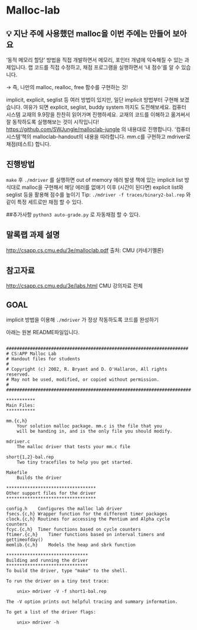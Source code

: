 # Malloc-lab
## 💡 지난 주에 사용했던 malloc을 이번 주에는 만들어 보아요

‘동적 메모리 할당’ 방법을 직접 개발하면서 메모리, 포인터 개념에 익숙해질 수 있는 과제입니다. 랩 코드를 직접 수정하고, 채점 프로그램을 실행하면서 ‘내 점수’를 알 수 있습니다.

→ 즉, 나만의 malloc, realloc, free 함수를 구현하는 것!

implicit, explicit, seglist 등 여러 방법이 있지만, 일단 implicit 방법부터 구현해 보겠습니다. 여유가 되면 explicit, seglist, buddy system 까지도 도전해보세요.
컴퓨터 시스템 교재의 9.9장을 찬찬히 읽어가며 진행하세요. 교재의 코드를 이해하고 옮겨써서 잘 동작하도록 실행해보는 것이 시작입니다!
https://github.com/SWJungle/malloclab-jungle 의 내용대로 진행합니다.
‘컴퓨터 시스템’책의 malloclab-handout의 내용을 따라합니다.
mm.c를 구현하고 mdriver로 채점(테스트) 합니다.

## 진행방법
`make` 후 `./mdriver` 를 실행하면 out of memory 에러 발생
책에 있는 implicit list 방식대로 malloc을 구현해서 해당 에러를 없애기
이후 (시간이 된다면) explicit list와 seglist 등을 활용해 점수를 높이기
Tip: `./mdriver -f traces/binary2-bal.rep` 와 같이 특정 세트로만 채점 할 수 있다.

##추가사항
`python3 auto-grade.py` 로 자동채점 할 수 있다.

## 말록랩 과제 설명
http://csapp.cs.cmu.edu/3e/malloclab.pdf
출처: CMU (카네기멜론)
## 참고자료

http://csapp.cs.cmu.edu/3e/labs.html
CMU 강의자료 전체


## GOAL

implicit 방법을 이용해 `./mdriver` 가 정상 작동하도록 코드를 완성하기


아래는 원본 README파일입니다.
~~~

#####################################################################
# CS:APP Malloc Lab
# Handout files for students
#
# Copyright (c) 2002, R. Bryant and D. O'Hallaron, All rights reserved.
# May not be used, modified, or copied without permission.
#
######################################################################

***********
Main Files:
***********

mm.{c,h}	
	Your solution malloc package. mm.c is the file that you
	will be handing in, and is the only file you should modify.

mdriver.c	
	The malloc driver that tests your mm.c file

short{1,2}-bal.rep
	Two tiny tracefiles to help you get started. 

Makefile	
	Builds the driver

**********************************
Other support files for the driver
**********************************

config.h	Configures the malloc lab driver
fsecs.{c,h}	Wrapper function for the different timer packages
clock.{c,h}	Routines for accessing the Pentium and Alpha cycle counters
fcyc.{c,h}	Timer functions based on cycle counters
ftimer.{c,h}	Timer functions based on interval timers and gettimeofday()
memlib.{c,h}	Models the heap and sbrk function

*******************************
Building and running the driver
*******************************
To build the driver, type "make" to the shell.

To run the driver on a tiny test trace:

	unix> mdriver -V -f short1-bal.rep

The -V option prints out helpful tracing and summary information.

To get a list of the driver flags:

	unix> mdriver -h
~~~
